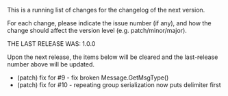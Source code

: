 This is a running list of changes for the changelog of the next version.

For each change, please indicate the issue number (if any), and how the
change should affect the version level (e.g. patch/minor/major).

THE LAST RELEASE WAS: 1.0.0

Upon the next release, the items below will be cleared and the last-release
number above will be updated.

* (patch) fix for #9 - fix broken Message.GetMsgType()
* (patch) fix for #10 - repeating group serialization now puts delimiter first
